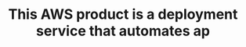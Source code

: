 ---
layout: all-exams
title: "This AWS product is a deployment service that automates ap"
blurb: "The correct answer is AWS CodeDeploy. CodeDeploy is a deployment service that automates application deployments to Amazon EC2 instances, on-premises inst"
quid: 252
---